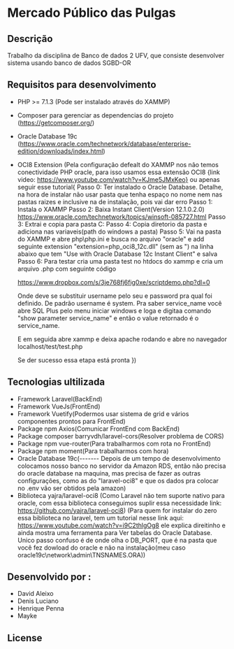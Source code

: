 # Mercado Público das Pulgas

## Descrição
Trabalho da disciplina de Banco de dados 2 UFV, que consiste desenvolver sistema usando banco de dados SGBD-OR

## Requisitos para desenvolvimento
- PHP >= 7.1.3 (Pode ser instalado através do XAMMP)
- Composer para gerenciar as dependencias do projeto (https://getcomposer.org/)
- Oracle Database 19c (https://www.oracle.com/technetwork/database/enterprise-edition/downloads/index.html)
- OCI8 Extension (Pela configuração defealt do XAMMP nos não temos conectividade PHP oracle, para isso usamos essa extensão OCI8 {link video: https://www.youtube.com/watch?v=KJme5JMxKeo} ou apenas seguir esse tutorial{
    Passo 0: Ter instalado o Oracle Database. Detalhe, na hora de instalar não usar pasta que tenha espaço no nome nem nas pastas raizes e inclusive na de instalação, pois vai dar erro
    Passo 1: Instala o XAMMP
    Passo 2: Baixa Instant Client(Version 12.1.0.2.0) https://www.oracle.com/technetwork/topics/winsoft-085727.html
    Passo 3: Extrai e copia para pasta C:
    Passo 4: Copia diretorio da pasta e adiciona nas variaveis(path do windows a pasta)
    Passo 5: Vai na pasta do XAMMP e abre php\php.ini e busca no arquivo "oracle" e add seguinte extension "extension=php_oci8_12c.dll" (sem as ") na linha abaixo que tem "Use with Oracle Database 12c Instant Client" e salva
    Passo 6: Para testar cria uma pasta test no htdocs do xammp e cria um arquivo .php com seguinte código
    
    https://www.dropbox.com/s/3je768fj6fig0xe/scriptdemo.php?dl=0

    Onde deve se substituir  username pelo seu e password pra qual foi definido. De padrão username é system. Pra saber service_name você abre SQL Plus pelo menu iniciar windows e loga e digitaa comando "show parameter service_name" e então o value retornado é o service_name.

    E em seguida abre xammp e deixa apache rodando e abre no navegador localhost/test/test.php

    Se der sucesso essa etapa está pronta
})

## Tecnologias ultilizada
- Framework Laravel(BackEnd)
- Framework VueJs(FrontEnd)
- Framework Vuetify(Podermos usar sistema de grid e vários componentes prontos para FrontEnd)
- Package npm Axios(Comunicar FrontEnd com BackEnd)
- Package composer barryvdh/laravel-cors(Resolver problema de CORS)
- Package npm vue-router(Para trabalharmos com rota no FrontEnd)
- Package npm moment(Para trabalharmos com hora)
- Oracle Database 19c(------- Depois de um tempo de desenvolvimento colocamos nosso banco no servidor da Amazon RDS, então não precisa do oracle database na maquina, mas precisa de fazer as outras configurações, como as do "laravel-oci8" e que os dados pra colocar no .env vão ser obtidos pela amazon)
- Biblioteca yajra/laravel-oci8 (Como Laravel não tem suporte nativo para oracle, com essa biblioteca conseguimos suplir essa necessidade link: https://github.com/yajra/laravel-oci8) (Para quem for instalar  do zero essa biblioteca no laravel, tem um tutorial nesse link aqui: https://www.youtube.com/watch?v=i9C2thlgOg8 ele explica direitinho e ainda mostra uma ferramenta para Ver tabelas do Oracle Database. Unico passo confuso é de onde olha o DB_PORT, que é na pasta que você fez dowload do oracle e não na instalação(meu caso oracle19c\network\admin\TNSNAMES.ORA))

## Desenvolvido por :
- David Aleixo
- Denis Luciano
- Henrique Penna
- Mayke

## License
